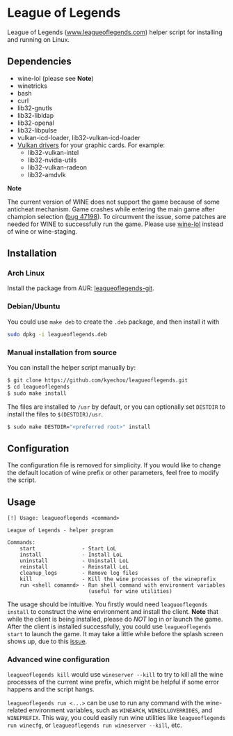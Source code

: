 # League of Legends

League of Legends (www.leagueoflegends.com) helper script for installing and
running on Linux.


## Dependencies

- wine-lol (please see **Note**)
- winetricks
- bash
- curl
- lib32-gnutls
- lib32-libldap
- lib32-openal
- lib32-libpulse
- vulkan-icd-loader, lib32-vulkan-icd-loader
- [Vulkan drivers](https://wiki.archlinux.org/index.php/Vulkan) for your graphic
  cards. For example:
    - lib32-vulkan-intel
    - lib32-nvidia-utils
    - lib32-vulkan-radeon
    - lib32-amdvlk

**Note**

The current version of WINE does not support the game because of some anticheat
mechanism. Game crashes while entering the main game after champion selection
([bug 47198](https://bugs.winehq.org/show_bug.cgi?id=47198)).
To circumvent the issue, some patches are needed for WINE to successfully run
the game. Please use [wine-lol](https://aur.archlinux.org/packages/wine-lol/)
instead of wine or wine-staging.


## Installation

### Arch Linux

Install the package from AUR: [leagueoflegends-git](https://aur.archlinux.org/packages/leagueoflegends-git).

### Debian/Ubuntu

You could use `make deb` to create the `.deb` package, and then install it with

```sh
sudo dpkg -i leagueoflegends.deb
```

### Manual installation from source

You can install the helper script manually by:

```sh
$ git clone https://github.com/kyechou/leagueoflegends.git
$ cd leagueoflegends
$ sudo make install
```

The files are installed to `/usr` by default, or you can optionally set
`DESTDIR` to install the files to `$(DESTDIR)/usr`.

```sh
$ sudo make DESTDIR="<preferred root>" install
```


## Configuration

The configuration file is removed for simplicity. If you would like to change
the default location of wine prefix or other parameters, feel free to modify the
script.


## Usage

```
[!] Usage: leagueoflegends <command>

League of Legends - helper program

Commands:
    start               - Start LoL
    install             - Install LoL
    uninstall           - Uninstall LoL
    reinstall           - Reinstall LoL
    cleanup_logs        - Remove log files
    kill                - Kill the wine processes of the wineprefix
    run <shell comamnd> - Run shell command with environment variables
                          (useful for wine utilities)
```

The usage should be intuitive. You firstly would need `leagueoflegends
install` to construct the wine environment and install the client. **Note** that
while the client is being installed, please do *NOT* log in or launch the game.
After the client is installed successfully, you could use `leagueoflegends
start` to launch the game. It may take a little while before the splash screen
shows up, due to this
[issue](https://www.reddit.com/r/leagueoflinux/comments/j07yrg/starting_the_client_script/).

### Advanced wine configuration

`leagueoflegends kill` would use `wineserver --kill` to try to kill all the wine
processes of the current wine prefix, which might be helpful if some error
happens and the script hangs.

`leagueoflegends run <...>` can be use to run any command with the wine-related
environment variables, such as `WINEARCH`, `WINEDLLOVERRIDES`, and `WINEPREFIX`.
This way, you could easily run wine utilities like `leagueoflegends run
winecfg`, or `leagueoflegends run wineserver --kill`, etc.
